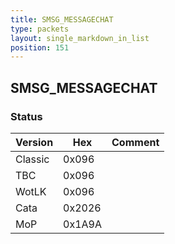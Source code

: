 ```yaml
---
title: SMSG_MESSAGECHAT
type: packets
layout: single_markdown_in_list
position: 151
---
```


## SMSG_MESSAGECHAT

### Status

Version    | Hex        | Comment
---------- | ---------- | ---------- 
Classic    | 0x096      | 
TBC        | 0x096      | 
WotLK      | 0x096      | 
Cata       | 0x2026     | 
MoP        | 0x1A9A     | 